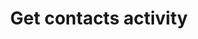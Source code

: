 ---
title: Get contacts activity
excerpt: The method returns the contact activity on subscriptions.
api:
  file: yespo.json
  operationId: contactActivity
hidden: false
---